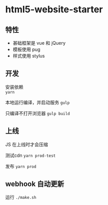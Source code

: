 # html5-website-starter

## 特性

* 甚础框架是 vue 和 jQuery
* 模板使用 pug
* 样式使用 stylus

## 开发
安装依赖  
`yarn`

本地运行编译，并启动服务
`gulp`

只编译不打开浏览器
`gulp build`

## 上线
JS 在上线时才会压缩

测试cdn
`yarn prod-test`

发布
`yarn prod`

## webhook 自动更新
运行 `./make.sh`
